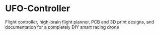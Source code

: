 # UFO-Controller
Flight controller, high-brain flight planner, PCB and 3D print designs, and documentation for a completely DIY smart racing drone
